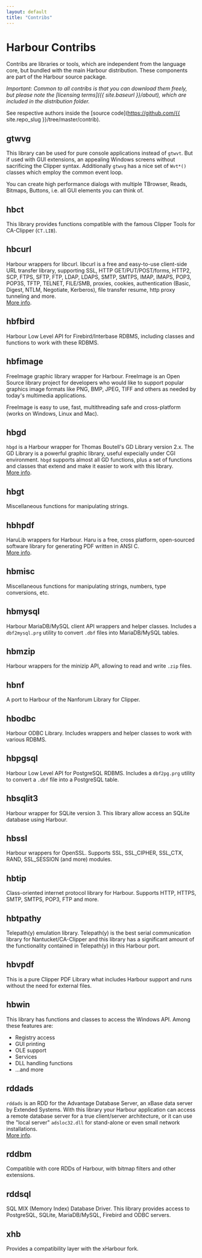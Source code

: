 ```yaml
---
layout: default
title: "Contribs"
---
```

<div markdown="1" class="contribs">

# Harbour Contribs

Contribs are libraries or tools, which are independent from the language core,
but bundled with the main Harbour distribution. These components are part of
the Harbour source package.

_Important: Common to all contribs is that you can download them freely, but
please note the [licensing terms]({{ site.baseurl }}/about), which are
included in the distribution folder._

See respective authors inside the [source code](https://github.com/{{ site.repo_slug }}/tree/master/contrib).

## gtwvg

This library can be used for pure console applications instead of `gtwvt`.
But if used with GUI extensions, an appealing Windows screens without
sacrificing the Clipper syntax. Additionally `gtwvg` has a nice set of
`Wvt*()` classes which employ the common event loop.

You can create high performance dialogs with multiple TBrowser, Reads,
Bitmaps, Buttons, i.e. all GUI elements you can think of.

## hbct

This library provides functions compatible with the famous Clipper Tools for
CA-Clipper (`CT.LIB`).

## hbcurl

Harbour wrappers for libcurl. libcurl is a free and easy-to-use client-side
URL transfer library, supporting SSL, HTTP GET/PUT/POST/forms, HTTP2, SCP,
FTPS, SFTP, FTP, LDAP, LDAPS, SMTP, SMTPS, IMAP, IMAPS, POP3, POP3S, TFTP,
TELNET, FILE/SMB, proxies, cookies, authentication (Basic, Digest, NTLM,
Negotiate, Kerberos), file transfer resume, http proxy tunneling and more.<br>
[More info](https://curl.haxx.se/libcurl/).

## hbfbird

Harbour Low Level API for Firebird/Interbase RDBMS, including classes and
functions to work with these RDBMS.

## hbfimage

FreeImage graphic library wrapper for Harbour.
FreeImage is an Open Source library project for developers who would like to
support popular graphics image formats like PNG, BMP, JPEG, TIFF and others
as needed by today's multimedia applications.

FreeImage is easy to use, fast, multithreading safe and cross-platform
(works on Windows, Linux and Mac).

## hbgd

`hbgd` is a Harbour wrapper for Thomas Boutell's GD Library version 2.x.
The GD Library is a powerful graphic library, useful expecially under CGI
environment. `hbgd` supports almost all GD functions, plus a set of
functions and classes that extend and make it easier to work with this library.<br>
[More info](https://libgd.github.io/).

## hbgt

Miscellaneous functions for manipulating strings.

## hbhpdf

HaruLib wrappers for Harbour. Haru is a free, cross platform, open-sourced
software library for generating PDF written in ANSI C.<br>
[More info](https://github.com/libharu/libharu).

## hbmisc

Miscellaneous functions for manipulating strings, numbers, type conversions,
etc.

## hbmysql

Harbour MariaDB/MySQL client API wrappers and helper classes. Includes
a `dbf2mysql.prg` utility to convert `.dbf` files into MariaDB/MySQL tables.

## hbmzip

Harbour wrappers for the minizip API, allowing to read and write `.zip` files.

## hbnf

A port to Harbour of the Nanforum Library for Clipper.

## hbodbc

Harbour ODBC Library. Includes wrappers and helper classes to work with
various RDBMS.

## hbpgsql

Harbour Low Level API for PostgreSQL RDBMS. Includes a `dbf2pg.prg` utility to
convert a `.dbf` file into a PostgreSQL table.

## hbsqlit3

Harbour wrapper for SQLite version 3. This library allow access an SQLite
database using Harbour.

## hbssl

Harbour wrappers for OpenSSL. Supports SSL, SSL_CIPHER, SSL_CTX, RAND,
SSL_SESSION (and more) modules.

## hbtip

Class-oriented internet protocol library for Harbour. Supports HTTP, HTTPS,
SMTP, SMTPS, POP3, FTP and more.

## hbtpathy

Telepath(y) emulation library. Telepath(y) is the best serial communication
library for Nantucket/CA-Clipper and this library has a significant
amount of the functionality contained in Telepath(y) in this Harbour port.

## hbvpdf

This is a pure Clipper PDF Library what includes Harbour support and runs
without the need for external files.

## hbwin

This library has functions and classes to access the Windows API. Among
these features are:

* Registry access
* GUI printing
* OLE support
* Services
* DLL handling functions
* …and more

## rddads

`rddads` is an RDD for the Advantage Database Server, an xBase data server by
Extended Systems. With this library your Harbour application can access
a remote database server for a true client/server architecture, or it can use
the "local server" `adsloc32.dll` for stand-alone or even small network
installations.<br>
[More info](https://www.sap.com/pc/tech/database/software/advantage-database-server/index.html).

## rddbm

Compatible with core RDDs of Harbour, with bitmap filters and other
extensions.

## rddsql

SQL MIX (Memory Index) Database Driver. This library provides access to
PostgreSQL, SQLite, MariaDB/MySQL, Firebird and ODBC servers.

## xhb

Provides a compatibility layer with the xHarbour fork.

</div>
